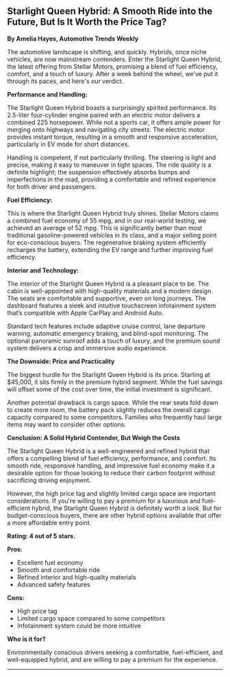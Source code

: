 ## Starlight Queen Hybrid: A Smooth Ride into the Future, But Is It Worth the Price Tag?

**By Amelia Hayes, Automotive Trends Weekly**

The automotive landscape is shifting, and quickly. Hybrids, once niche vehicles, are now mainstream contenders. Enter the Starlight Queen Hybrid, the latest offering from Stellar Motors, promising a blend of fuel efficiency, comfort, and a touch of luxury. After a week behind the wheel, we've put it through its paces, and here's our verdict.

**Performance and Handling:**

The Starlight Queen Hybrid boasts a surprisingly spirited performance. Its 2.5-liter four-cylinder engine paired with an electric motor delivers a combined 225 horsepower. While not a sports car, it offers ample power for merging onto highways and navigating city streets. The electric motor provides instant torque, resulting in a smooth and responsive acceleration, particularly in EV mode for short distances.

Handling is competent, if not particularly thrilling. The steering is light and precise, making it easy to maneuver in tight spaces. The ride quality is a definite highlight; the suspension effectively absorbs bumps and imperfections in the road, providing a comfortable and refined experience for both driver and passengers.

**Fuel Efficiency:**

This is where the Starlight Queen Hybrid truly shines. Stellar Motors claims a combined fuel economy of 55 mpg, and in our real-world testing, we achieved an average of 52 mpg. This is significantly better than most traditional gasoline-powered vehicles in its class, and a major selling point for eco-conscious buyers. The regenerative braking system efficiently recharges the battery, extending the EV range and further improving fuel efficiency.

**Interior and Technology:**

The interior of the Starlight Queen Hybrid is a pleasant place to be. The cabin is well-appointed with high-quality materials and a modern design. The seats are comfortable and supportive, even on long journeys. The dashboard features a sleek and intuitive touchscreen infotainment system that’s compatible with Apple CarPlay and Android Auto.

Standard tech features include adaptive cruise control, lane departure warning, automatic emergency braking, and blind-spot monitoring. The optional panoramic sunroof adds a touch of luxury, and the premium sound system delivers a crisp and immersive audio experience.

**The Downside: Price and Practicality**

The biggest hurdle for the Starlight Queen Hybrid is its price. Starting at $45,000, it sits firmly in the premium hybrid segment. While the fuel savings will offset some of the cost over time, the initial investment is significant.

Another potential drawback is cargo space. While the rear seats fold down to create more room, the battery pack slightly reduces the overall cargo capacity compared to some competitors. Families who frequently haul large items may want to consider other options.

**Conclusion: A Solid Hybrid Contender, But Weigh the Costs**

The Starlight Queen Hybrid is a well-engineered and refined hybrid that offers a compelling blend of fuel efficiency, performance, and comfort. Its smooth ride, responsive handling, and impressive fuel economy make it a desirable option for those looking to reduce their carbon footprint without sacrificing driving enjoyment.

However, the high price tag and slightly limited cargo space are important considerations. If you're willing to pay a premium for a luxurious and fuel-efficient hybrid, the Starlight Queen Hybrid is definitely worth a look. But for budget-conscious buyers, there are other hybrid options available that offer a more affordable entry point.

**Rating: 4 out of 5 stars.**

**Pros:**

*   Excellent fuel economy
*   Smooth and comfortable ride
*   Refined interior and high-quality materials
*   Advanced safety features

**Cons:**

*   High price tag
*   Limited cargo space compared to some competitors
*   Infotainment system could be more intuitive

**Who is it for?**

Environmentally conscious drivers seeking a comfortable, fuel-efficient, and well-equipped hybrid, and are willing to pay a premium for the experience.

 --------------------
